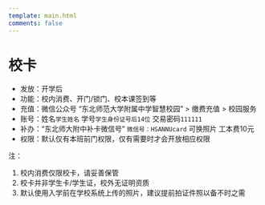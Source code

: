 ```yaml
---
template: main.html
comments: false
---
```


# 校卡

- 发放：开学后
- 功能：校内消费、开门/锁门、校本课签到等  
- 充值：微信公众号 “东北师范大学附属中学智慧校园” > 缴费充值 > 校园服务 
- 账号：姓名`学生姓名` 学号`学生身份证号后14位` 交易密码`111111`
- 补办：“东北师大附中补卡微信号” `微信号：HSANNUcard` 可换照片 工本费10元
- 权限：默认仅有本班前门权限，仅有需要时才会开放相应权限

注：

1. 校内消费仅限校卡，请妥善保管
2. 校卡并非学生卡/学生证，校外无证明资质
3. 默认使用入学前在学校系统上传的照片，建议提前拍证件照以备不时之需
